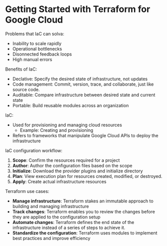 # Getting Started with Terraform for Google Cloud
Problems that IaC can solva:
- Inability to scale rapidly
- Operational bottlenecks
- Disonnected feedback loops
- High manual errors

Benefits of IaC:
- Declative: Specify the desired state of infrastructure, not updates
- Code management: Commit, version, trace, and collaborate, just like source code.
- Auditable: Compare infrastructure between desired state and current state
- Portable: Build reusable modules across an organization

IaC:
- Used for provisioning and managing cloud resources
    - Example: Creating and provisioning
- Refers to frameworks that manipulate Google Cloud APIs to deploy the infrastructure

IaC configuration workflow:
1. **Scope**: Confirm the resources required for a project
1. **Author**: Author the configuration files based on the scope
1. **Initialize**: Download the provider plugins and initialize directory
1. **Plan**: View execution plan for resources created, modified, or destroyed.
1. **Apply**: Create actual infrastructure resources

Terraform use cases:
- **Manage infrastructure**: Terraform stakes an immutable approach to building and managing infrastructure
- **Track changes**: Terraform enables you to review the changes before they are applied to the configuration setup
- **Automate changes**: Terraform defines the end state of the infrastructure instead of a series of steps to achieve it.
- **Standardize the configuration**: Terraform uses modules to implement best practices and improve efficiency